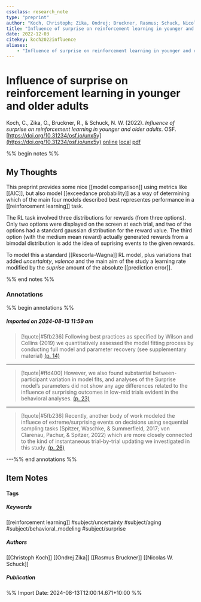 ```yaml
---
cssclass: research_note
type: "preprint"
author: "Koch, Christoph; Zika, Ondrej; Bruckner, Rasmus; Schuck, Nicolas W."
title: "Influence of surprise on reinforcement learning in younger and older adults"
date: 2022-12-03
citekey: koch2022influence
aliases: 
    - "Influence of surprise on reinforcement learning in younger and older adults"
---
```


# Influence of surprise on reinforcement learning in younger and older adults

Koch, C., Zika, O., Bruckner, R., & Schuck, N. W. (2022). _Influence of surprise on reinforcement learning in younger and older adults_. OSF. [https://doi.org/10.31234/osf.io/unx5y](https://doi.org/10.31234/osf.io/unx5y)
[online](http://zotero.org/users/7162438/items/CUQH2DSD) [local](zotero://select/library/items/CUQH2DSD) [pdf](file:///home/gjc216/Zotero/storage/F4GCQT4R/Koch%20et%20al.%20-%202022%20-%20Influence%20of%20surprise%20on%20reinforcement%20learning%20in.pdf)
 

 
%% begin notes %%

## My Thoughts

This preprint provides some nice [[model comparison]] using metrics like [[AIC]], but also model [[exceedance probability]] as a way of determining which of the main four models described best representes performance in a [[reinforcement learning]] task.

The RL task involved three distributions for rewards (from three options). Only two options were displayed on the screen at each trial, and two of the options had a standard gaussian distribution for the reward value. The third option (with the medium mean reward) actually generated rewards from a bimodal distribution is add the idea of suprising events to the given rewards.

To model this a standard [[Rescorla-Wagna]] RL model, plus variations that added _uncertainty_, _valence_ and the main aim of the study a learning rate modified by the _suprise_ amount of the absolute [[prediction error]].

%% end notes %%

### Annotations

%% begin annotations %%

##### Imported on 2024-08-13 11:59 am
>[!quote|#5fb236]
>Following best practices as specified by Wilson and Collins (2019) we quantitatively assessed the model fitting process by conducting full model and parameter recovery (see supplementary material) [(p. 14)](zotero://open-pdf/library/items/F4GCQT4R?page=14&annotation=E486VKPQ)

---
>[!quote|#ffd400]
>However, we also found substantial between-participant variation in model fits, and analyses of the Surprise model’s parameters did not show any age differences related to the influence of surprising outcomes in low-mid trials evident in the behavioral analyses. [(p. 23)](zotero://open-pdf/library/items/F4GCQT4R?page=23&annotation=VDBMRUIM)

---
>[!quote|#5fb236]
>Recently, another body of work modeled the influece of extreme/surprising events on decisions using sequential sampling tasks (Spitzer, Waschke, & Summerfield, 2017; von Clarenau, Pachur, & Spitzer, 2022) which are more closely connected to the kind of instantaneous trial-by-trial updating we investigated in this study. [(p. 26)](zotero://open-pdf/library/items/F4GCQT4R?page=26&annotation=YEIA7KG7)

---%% end annotations %%

## Item Notes

#### Tags

##### Keywords

[[reinforcement learning]] #subject/uncertainty #subject/aging #subject/behavioral_modeling #subject/surprise

##### Authors

[[Christoph Koch]] [[Ondrej Zika]] [[Rasmus Bruckner]] [[Nicolas W. Schuck]]

##### Publication




%% Import Date: 2024-08-13T12:00:14.671+10:00 %%
